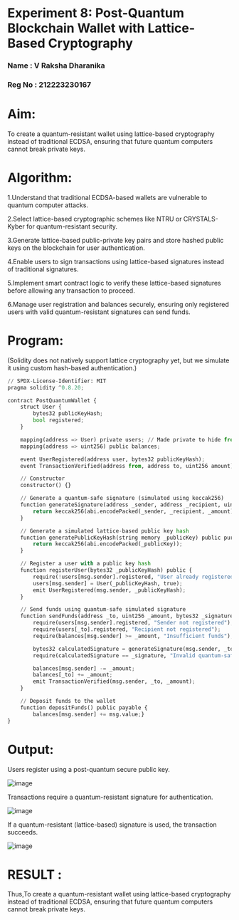 # Experiment 8: Post-Quantum Blockchain Wallet with Lattice-Based Cryptography
### Name : V Raksha Dharanika
### Reg No : 212223230167
# Aim:
To create a quantum-resistant wallet using lattice-based cryptography instead of traditional ECDSA, ensuring that future quantum computers cannot break private keys.

# Algorithm:

1.Understand that traditional ECDSA-based wallets are vulnerable to quantum computer attacks.

2.Select lattice-based cryptographic schemes like NTRU or CRYSTALS-Kyber for quantum-resistant security.

3.Generate lattice-based public-private key pairs and store hashed public keys on the blockchain for user authentication.

4.Enable users to sign transactions using lattice-based signatures instead of traditional signatures.

5.Implement smart contract logic to verify these lattice-based signatures before allowing any transaction to proceed.

6.Manage user registration and balances securely, ensuring only registered users with valid quantum-resistant signatures can send funds.

# Program:

(Solidity does not natively support lattice cryptography yet, but we simulate it using custom hash-based authentication.)
```py
// SPDX-License-Identifier: MIT
pragma solidity ^0.8.20;

contract PostQuantumWallet {
    struct User {
        bytes32 publicKeyHash;
        bool registered;
    }

    mapping(address => User) private users; // Made private to hide from Remix UI
    mapping(address => uint256) public balances;

    event UserRegistered(address user, bytes32 publicKeyHash);
    event TransactionVerified(address from, address to, uint256 amount);

    // Constructor
    constructor() {}

    // Generate a quantum-safe signature (simulated using keccak256)
    function generateSignature(address _sender, address _recipient, uint256 _amount) public pure returns (bytes32) {
        return keccak256(abi.encodePacked(_sender, _recipient, _amount));
    }

    // Generate a simulated lattice-based public key hash
    function generatePublicKeyHash(string memory _publicKey) public pure returns (bytes32) {
        return keccak256(abi.encodePacked(_publicKey));
    }

    // Register a user with a public key hash
    function registerUser(bytes32 _publicKeyHash) public {
        require(!users[msg.sender].registered, "User already registered");
        users[msg.sender] = User(_publicKeyHash, true);
        emit UserRegistered(msg.sender, _publicKeyHash);
    }

    // Send funds using quantum-safe simulated signature
    function sendFunds(address _to, uint256 _amount, bytes32 _signature) public {
        require(users[msg.sender].registered, "Sender not registered");
        require(users[_to].registered, "Recipient not registered");
        require(balances[msg.sender] >= _amount, "Insufficient funds");

        bytes32 calculatedSignature = generateSignature(msg.sender, _to, _amount);
        require(calculatedSignature == _signature, "Invalid quantum-safe signature");

        balances[msg.sender] -= _amount;
        balances[_to] += _amount;
        emit TransactionVerified(msg.sender, _to, _amount);
    }

    // Deposit funds to the wallet
    function depositFunds() public payable {
        balances[msg.sender] += msg.value;}
}
```

# Output:
Users register using a post-quantum secure public key.



![image](https://github.com/user-attachments/assets/f5e86a1d-4181-4b0f-afad-c803ad55066c)





Transactions require a quantum-resistant signature for authentication.




![image](https://github.com/user-attachments/assets/4573ad37-ec11-416a-89f6-b2a91bf328c3)



If a quantum-resistant (lattice-based) signature is used, the transaction succeeds.





![image](https://github.com/user-attachments/assets/fd883204-2210-4b93-89db-33842933c825)

# RESULT : 
Thus,To create a quantum-resistant wallet using lattice-based cryptography instead of traditional ECDSA, ensuring that future quantum computers cannot break private keys.
